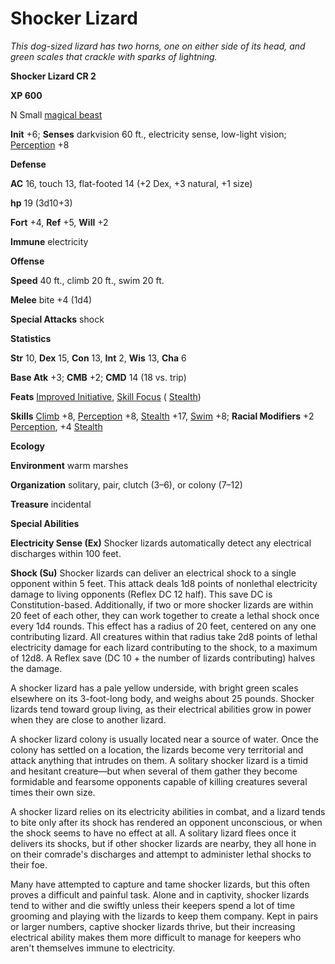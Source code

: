 # Shocker Lizard

_This dog-sized lizard has two horns, one on either side of its head, and green scales that crackle with sparks of lightning._

**Shocker Lizard CR 2**

**XP 600**

N Small [magical beast](creatureTypes.html#_magical-beast)

**Init** +6; **Senses** darkvision 60 ft., electricity sense, low-light vision; [Perception](../skills/perception.html#_perception) +8

**Defense**

**AC** 16, touch 13, flat-footed 14 (+2 Dex, +3 natural, +1 size)

**hp** 19 (3d10+3)

**Fort** +4, **Ref** +5, **Will** +2

**Immune** electricity

**Offense**

**Speed** 40 ft., climb 20 ft., swim 20 ft.

**Melee** bite +4 (1d4)

**Special Attacks** shock

**Statistics**

**Str** 10, **Dex** 15, **Con** 13, **Int** 2, **Wis** 13, **Cha** 6

**Base Atk** +3; **CMB** +2; **CMD** 14 (18 vs. trip)

**Feats** [Improved Initiative](../feats.html#_improved-initiative), [Skill Focus](../feats.html#_skill-focus) ( [Stealth](../skills/stealth.html#_stealth))

**Skills** [Climb](../skills/climb.html#_climb) +8, [Perception](../skills/perception.html#_perception) +8, [Stealth](../skills/stealth.html#_stealth) +17, [Swim](../skills/swim.html#_swim) +8; **Racial Modifiers** +2 [Perception](../skills/perception.html#_perception), +4 [Stealth](../skills/stealth.html#_stealth)

**Ecology**

**Environment** warm marshes

**Organization** solitary, pair, clutch (3–6), or colony (7–12)

**Treasure** incidental

**Special Abilities**

**Electricity Sense (Ex)** Shocker lizards automatically detect any electrical discharges within 100 feet.

**Shock (Su)** Shocker lizards can deliver an electrical shock to a single opponent within 5 feet. This attack deals 1d8 points of nonlethal electricity damage to living opponents (Reflex DC 12 half). This save DC is Constitution-based. Additionally, if two or more shocker lizards are within 20 feet of each other, they can work together to create a lethal shock once every 1d4 rounds. This effect has a radius of 20 feet, centered on any one contributing lizard. All creatures within that radius take 2d8 points of lethal electricity damage for each lizard contributing to the shock, to a maximum of 12d8. A Reflex save (DC 10 + the number of lizards contributing) halves the damage.

A shocker lizard has a pale yellow underside, with bright green scales elsewhere on its 3-foot-long body, and weighs about 25 pounds. Shocker lizards tend toward group living, as their electrical abilities grow in power when they are close to another lizard.

A shocker lizard colony is usually located near a source of water. Once the colony has settled on a location, the lizards become very territorial and attack anything that intrudes on them. A solitary shocker lizard is a timid and hesitant creature—but when several of them gather they become formidable and fearsome opponents capable of killing creatures several times their own size.

A shocker lizard relies on its electricity abilities in combat, and a lizard tends to bite only after its shock has rendered an opponent unconscious, or when the shock seems to have no effect at all. A solitary lizard flees once it delivers its shocks, but if other shocker lizards are nearby, they all hone in on their comrade's discharges and attempt to administer lethal shocks to their foe.

Many have attempted to capture and tame shocker lizards, but this often proves a difficult and painful task. Alone and in captivity, shocker lizards tend to wither and die swiftly unless their keepers spend a lot of time grooming and playing with the lizards to keep them company. Kept in pairs or larger numbers, captive shocker lizards thrive, but their increasing electrical ability makes them more difficult to manage for keepers who aren't themselves immune to electricity.


